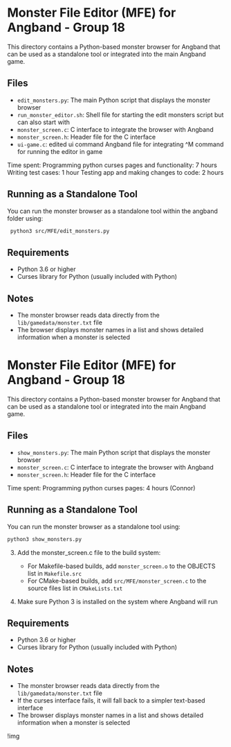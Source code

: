 # Monster File Editor (MFE) for Angband - Group 18

This directory contains a Python-based monster browser for Angband that can be used as a standalone tool or integrated into the main Angband game.

## Files

- `edit_monsters.py`: The main Python script that displays the monster browser
- `run_monster_editor.sh`: Shell file for starting the edit monsters script but can also start with 
- `monster_screen.c`: C interface to integrate the browser with Angband
- `monster_screen.h`: Header file for the C interface
- `ui-game.c`: edited ui command Angband file for integrating ^M command for running the editor in game

Time spent:
Programming python curses pages and functionality: 7 hours
Writing test cases: 1 hour
Testing app and making changes to code: 2 hours

## Running as a Standalone Tool

You can run the monster browser as a standalone tool within the angband folder using:

```bash
 python3 src/MFE/edit_monsters.py
```

## Requirements

- Python 3.6 or higher
- Curses library for Python (usually included with Python)

## Notes

- The monster browser reads data directly from the `lib/gamedata/monster.txt` file
- The browser displays monster names in a list and shows detailed information when a monster is selected 
# Monster File Editor (MFE) for Angband - Group 18

This directory contains a Python-based monster browser for Angband that can be used as a standalone tool or integrated into the main Angband game.

## Files

- `show_monsters.py`: The main Python script that displays the monster browser
- `monster_screen.c`: C interface to integrate the browser with Angband
- `monster_screen.h`: Header file for the C interface

Time spent:
Programming python curses pages: 4 hours (Connor)


## Running as a Standalone Tool

You can run the monster browser as a standalone tool using:

```bash
python3 show_monsters.py
```

3. Add the monster_screen.c file to the build system:

   - For Makefile-based builds, add `monster_screen.o` to the OBJECTS list in `Makefile.src`
   - For CMake-based builds, add `src/MFE/monster_screen.c` to the source files list in `CMakeLists.txt`

4. Make sure Python 3 is installed on the system where Angband will run

## Requirements

- Python 3.6 or higher
- Curses library for Python (usually included with Python)

## Notes

- The monster browser reads data directly from the `lib/gamedata/monster.txt` file
- If the curses interface fails, it will fall back to a simpler text-based interface
- The browser displays monster names in a list and shows detailed information when a monster is selected 

!img[](mfe_pic.png)